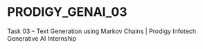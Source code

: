 # PRODIGY_GENAI_03
Task 03 – Text Generation using Markov Chains | Prodigy Infotech Generative AI Internship
